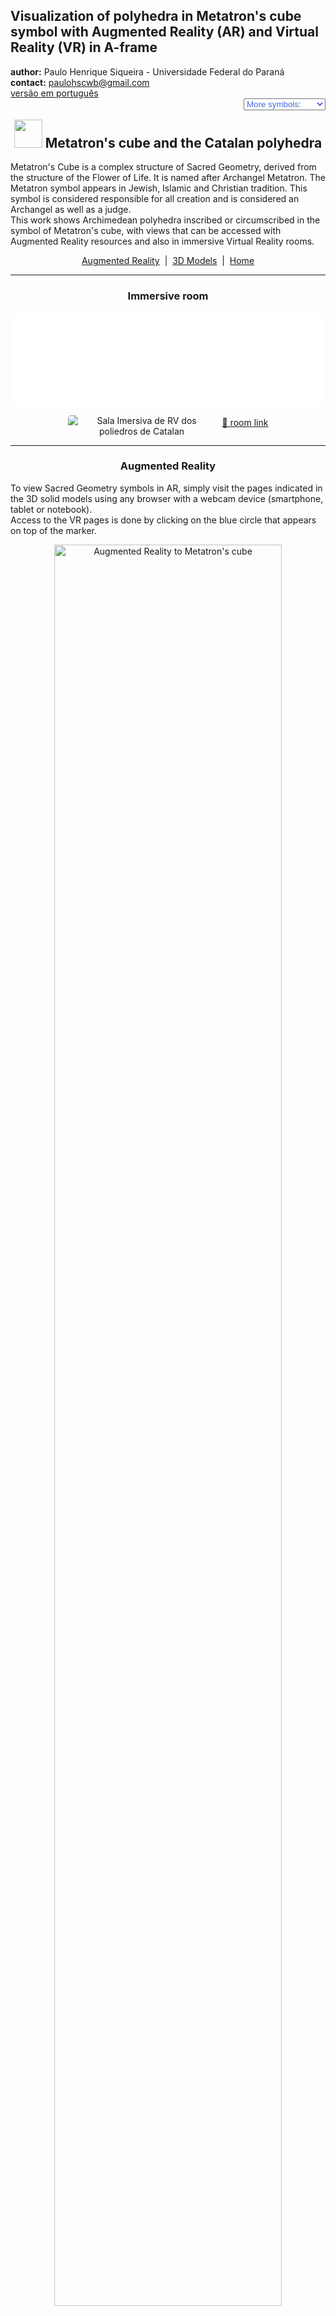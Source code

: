 <link rel="stylesheet" href="../scripts/style.css">
<meta charset="utf-8">
<link rel="icon" type="image/png" href="vr/salas/imagens/icone.png">
<h2>Visualization of polyhedra in Metatron's cube symbol with Augmented Reality (AR) and Virtual Reality (VR) in A-frame</h2>
 <b>author:</b> Paulo Henrique Siqueira - Universidade Federal do Paraná
 <br><b>contact:</b> <a href="#">paulohscwb@gmail.com</a>
 <br><a href="https://paulohscwb.github.io/metatron/catalan/pt-br/">versão em português</a>
 <form style="margin: 0 auto; float:right; text-align:right; width:100%; margin-bottom:15px;">
	<select id="url" onchange="urlHandler(this.value)" style="color:royalblue;">
		<option disabled selected value>More symbols:</option>
		<option disabled value="../catalan/">Catalan polyhedra</option>
		<!--<option value="../archimedes/">Archimedean polyhedra</option>
		<option value="../biscribed/">Biscribed polyhedr</option>
		<option value="../joined/">Archimedean and Catalan convex hulls</option>
		<option value="../nonconvex/">Nonconvex polyhedra 1</option>
		<option value="../nonconvex2/">Nonconvex polyhedra 2</option>
		<option value="../propellor/">Propellor polyhedra</option>
		<option value="../toroids/">Polyhedral toroids</option>-->
	</select>
</form>
<script>
function urlHandler(value) {                               
    window.location.assign(`${value}`);
}
</script>

<p id="p1"></p>
  <h2 align="center"><img src="vr/salas/imagens/icone.png" style="margin-bottom:-10px" width="45"> Metatron's cube and the Catalan polyhedra</h2>
Metatron's Cube is a complex structure of Sacred Geometry, derived from the structure of the Flower of Life. It is named after Archangel Metatron. The Metatron symbol appears in Jewish, Islamic and Christian tradition. This symbol is considered responsible for all creation and is considered an Archangel as well as a judge. 
<br>This work shows Archimedean polyhedra inscribed or circumscribed in the symbol of Metatron's cube, with views that can be accessed with Augmented Reality resources and also in immersive Virtual Reality rooms.
<p align="center"><a href="#ra">Augmented Reality</a><span>&nbsp;&nbsp;|&nbsp;&nbsp;</span><a href="#m3d">3D Models</a><span>&nbsp;&nbsp;|&nbsp;&nbsp;</span><a href="../">Home</a></p>
  <hr>
 <h3 align="center">Immersive room</h3>
  <div class="embed-container"><iframe width="100%" src="sala.htm" title="Sala Imersiva dos poliedros de Catalan" frameborder="0" loading="lazy"></iframe></div>
  <p align="center"><img align="middle" src="vr/salas/videos/catalan.gif" style="max-width: 47%; border-radius:5px; margin-right:10px" loading="lazy" alt="Sala Imersiva de RV dos poliedros de Catalan"/><a href="sala.htm" target="_blank">&#x1f517; room link</a></p> 
  <hr>
  <h3 id="ra" align="center">Augmented Reality</h3>
  To view Sacred Geometry symbols in AR, simply visit the pages indicated in the 3D solid models using any browser with a webcam device (smartphone, tablet or notebook).
<br>Access to the VR pages is done by clicking on the blue circle that appears on top of the marker.
<p align="center"><img style="border-radius:7px;" alt="Augmented Reality to Metatron's cube" src="ar/example.png" width="85%"></p>
<hr>
<h3 id="m3d" align="center">3D models</h3>
<!--<iframe width="560" height="315" style="max-width:100%" src="https://www.youtube.com/embed/videoseries?list=PLy0I_lGW8HxVPJITr-G8ErteKw8a-iN7x" title="YouTube video player" frameborder="0" allow="accelerometer; autoplay; clipboard-write; encrypted-media; gyroscope; picture-in-picture; web-share" allowfullscreen></iframe>-->
<h4>1. Deltoidal hexecontahedron</h4>
<a href="vr/Metatron_DeltoidalHexecontahedron.htm" target="_blank" title="3D model" class="fotoA"><img src="ar/62A.png" class="foto" alt="Metatron - Deltoidal Hexecontahedron"></a><img src="ar/62.png" class="qr">
 <br><br><br>Metatron's Cube is the name given to a complex two-dimensional geometric figure made of 13 circles of equal size, with lines extending from the center of each circle to the center of all twelve other circles. A deltoidal hexecontahedron can be inscribed in Metatron's cube symbol.
 <br><br>
  <a href="ra.html" class="raAR" title="Augmented reality" target="_blank"></a>
 <hr>
<h4>2. Deltoidal icositetrahedron</h4>
<a href="vr/Metatron_DeltoidalIcositetrahedron.htm" target="_blank" title="3D model" class="fotoA"><img src="ar/63A.png" class="foto" alt="Metatron - Deltoidal Icositetrahedron"></a><img src="ar/63.png" class="qr">
 <br><br><br>Metatron's Cube is considered a geometric variation of the Fruit of Life symbol, which is in turn derived from the Flower of Life symbol. A deltoidal icositetrahedron can be inscribed in Metatron's cube symbol.
 <br><br>
 <a href="ra.html" class="raAR" title="Augmented reality" target="_blank"></a>
<hr>
<h4>3. Disdyakis dodecahedron</h4>
<a href="vr/Metatron_DisdyakisDodecahedron.htm" target="_blank" title="3D model" class="fotoA"><img src="ar/64A.png" class="foto" alt="Metatron - Disdyakis Dodecahedron"></a><img src="ar/64.png" class="qr">
 <br><br><br>Metatron's Cube is a powerful symbol of Sacred Geometry, as this symbol is believed to contain all the patterns of creation. A disdyakis dodecahedron can be inscribed in Metatron's cube symbol.
 <br><br>
 <a href="ra.html" class="raAR" title="Augmented reality" target="_blank"></a>
 <hr>
<h4>4. Disdyakis triacontahedron</h4>
<a href="vr/Metatron_DisdyakisTriacontahedron.htm" target="_blank" title="3D model" class="fotoA"><img src="ar/65A.png" class="foto" alt="Metatron - Disdyakis triacontahedron"></a><img src="ar/65.png" class="qr">
 <br><br><br>Metatron's Cube is the name given to a complex two-dimensional geometric figure made of 13 circles of equal size, with lines extending from the center of each circle to the center of all twelve other circles. A disdyakis triacontahedron can be inscribed in Metatron's cube symbol.
 <br><br>
 <a href="ra.html" class="raAR" title="Augmented reality" target="_blank"></a>
<hr>
<h4>5. Pentagonal icositetrahedron</h4>
<a href="vr/Metatron_PentagonalIcositetrahedron.htm" target="_blank" title="3D model" class="fotoA"><img src="ar/66A.png" class="foto" alt="Metatron - Pentagonal Icositetrahedron"></a><img src="ar/66.png" class="qr">
 <br><br><br>Metatron's Cube is considered a geometric variation of the Fruit of Life symbol, which is in turn derived from the Flower of Life symbol. A pentagonal icositetrahedron can be inscribed in Metatron's cube symbol.
 <br><br>
  <a href="ra.html" class="raAR" title="Augmented reality" target="_blank"></a>
 <hr>
<h4>6. Rhombic dodecahedron</h4>
<a href="vr/Metatron_RhombicDodecahedron.htm" target="_blank" title="3D model" class="fotoA"><img src="ar/67A.png" class="foto" alt="Metatron - Rhombic Dodecahedron"></a><img src="ar/67.png" class="qr">
 <br><br><br>Metatron's Cube is a powerful symbol of Sacred Geometry, as this symbol is believed to contain all the patterns of creation. A rhombic dodecahedron can be inscribed in Metatron's cube symbol.
 <br><br>
 <a href="ra.html" class="raAR" title="Augmented reality" target="_blank"></a>
 <hr>
<h4>7. Tetrakis hexahedron</h4>
<a href="vr/Metatron_TetrakisHexahedron.htm" target="_blank" title="3D model" class="fotoA"><img src="ar/68A.png" class="foto" alt="Metatron - Tetrakis Hexahedron"></a><img src="ar/68.png" class="qr">
 <br><br><br>Metatron's Cube is the name given to a complex two-dimensional geometric figure made of 13 circles of equal size, with lines extending from the center of each circle to the center of all twelve other circles. A tetrakis hexahedron can be circumscribed in Metatron's cube symbol.
 <br><br>
  <a href="ra.html" class="raAR" title="Augmented reality" target="_blank"></a>
 <hr>
<h4>8. Triakis octahedron</h4>
<a href="vr/Metatron_TriakisOctahedron.htm" target="_blank" title="3D model" class="fotoA"><img src="ar/69A.png" class="foto" alt="Metatron - Triakis octahedron"></a><img src="ar/69.png" class="qr">
 <br><br><br>Metatron's Cube is considered a geometric variation of the Fruit of Life symbol, which is in turn derived from the Flower of Life symbol. A triakis octahedron can be inscribed in Metatron's cube symbol.
 <br><br>
 <a href="ra.html" class="raAR" title="Augmented reality" target="_blank"></a>
 <hr>
<h4>9. Triakis tetrahedron</h4>
<a href="vr/Metatron_TriakisTetrahedron.htm" target="_blank" title="3D model" class="fotoA"><img src="ar/70A.png" class="foto" alt="Metatron - Triakis tetrahedron"></a><img src="ar/70.png" class="qr">
 <br><br><br>Metatron's Cube is a powerful symbol of Sacred Geometry, as this symbol is believed to contain all the patterns of creation. A triakis tetrahedron can be inscribed in Metatron's cube symbol.
 <br><br>
 <a href="ra.html" class="raAR" title="Augmented reality" target="_blank"></a>
 <hr>
<h4>10. Triakis stellated tetrahedron</h4>
<a href="vr/Metatron_TriakisTetrahedronStar.htm" target="_blank" title="3D model" class="fotoA"><img src="ar/71A.png" class="foto" alt="Metatron - Triakis Stellated Tetrahedron"></a><img src="ar/71.png" class="qr">
 <br><br><br>Metatron's Cube is the name given to a complex two-dimensional geometric figure made of 13 circles of equal size, with lines extending from the center of each circle to the center of all twelve other circles. A triakis stellated tetrahedron can be inscribed in Metatron's cube symbol.
 <br><br>
 <a href="ra.html" class="raAR" title="Augmented reality" target="_blank"></a>
 <p class="topop"><a href="#p1" class="topo">back to top</a></p>
<hr>

<br><a rel="license" href="http://creativecommons.org/licenses/by-nc-nd/4.0/"><img alt="Licença Creative Commons" style="border-width:0" src="https://i.creativecommons.org/l/by-nc-nd/4.0/88x31.png" loading="lazy"/></a><br /><span xmlns:dct="http://purl.org/dc/terms/" property="dct:title">Metatron's cube and the Catalan polyhedra: Visualization of symbols with Augmented Reality and Virtual Reality"</span> by <a xmlns:cc="http://creativecommons.org/ns#" href="https://paulohscwb.github.io/metatron/catalan/" property="cc:attributionName" rel="cc:attributionURL">Paulo Henrique Siqueira</a> is licensed with a license <a rel="license" href="http://creativecommons.org/licenses/by-nc-nd/4.0/">Creative Commons Attribution-NonCommercial-NoDerivatives 4.0 International</a>.

<h4>How to cite this work:</h4> 
<p>Siqueira, P.H., "Metatron's cube and the Catalan polyhedra: Visualization of symbols with Augmented Reality and Virtual Reality". Available in: <https://paulohscwb.github.io/metatron/catalan/>, March 2025.</p>
<!--<a target="_blank" href="https://doi.org/10.5281/zenodo.8272770"><img src="https://zenodo.org/badge/DOI/10.5281/zenodo.8272770.svg" alt="DOI"></a>-->
<br><br><b>References:</b>
<br>Pardesco. "Sacred Geometry Art, Symbols & Meanings". <a href="https://pardesco.com/blogs/news/sacred-geometry-art-symbols-meanings" target="_blank">https://pardesco.com/blogs/news/sacred-geometry-art-symbols-meanings</a>
<br>Weisstein, Eric W. "Polyhedra" From MathWorld-A Wolfram Web Resource. <a href="https://mathworld.wolfram.com/topics/Polyhedra.html" target="_blank">https://mathworld.wolfram.com/topics/Polyhedra.html</a>
<br>Wikipedia <a href="https://en.wikipedia.org/wiki/en.wikipedia.org/wiki/Platonic_solid" target="_blank">https://en.wikipedia.org/wiki/Platonic_solid</a>
<br>Solar System Scope. "Solar Textures: Stars and Milky Way". <a href="http://dmccooey.com/polyhedra/" target="_blank">https://www.solarsystemscope.com/textures/</a>
